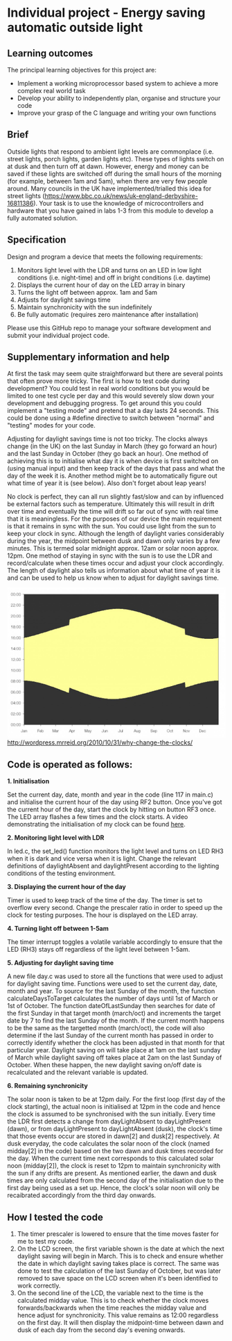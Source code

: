 # Individual project - Energy saving automatic outside light

## Learning outcomes

The principal learning objectives for this project are:

- Implement a working microprocessor based system to achieve a more complex real world task
- Develop your ability to independently plan, organise and structure your code 
- Improve your grasp of the C language and writing your own functions

## Brief

Outside lights that respond to ambient light levels are commonplace (i.e. street lights, porch lights, garden lights etc). These types of lights switch on at dusk and then turn off at dawn. However, energy and money can be saved if these lights are switched off during the small hours of the morning (for example, between 1am and 5am), when there are very few people around. Many councils in the UK have implemented/trialled this idea for street lights (https://www.bbc.co.uk/news/uk-england-derbyshire-16811386). Your task is to use the knowledge of microcontrollers and hardware that you have gained in labs 1-3 from this module to develop a fully automated solution.

## Specification
Design and program a device that meets the following requirements:

1. Monitors light level with the LDR and turns on an LED in low light conditions (i.e. night-time) and off in bright conditions (i.e. daytime)
1. Displays the current hour of day on the LED array in binary
1. Turns the light off between approx. 1am and 5am
1. Adjusts for daylight savings time
1. Maintain synchronicity with the sun indefinitely
1. Be fully automatic (requires zero maintenance after installation)

Please use this GitHub repo to manage your software development and submit your individual project code.

## Supplementary information and help
At first the task may seem quite straightforward but there are several points that often prove more tricky. The first is how to test code during development? You could test in real world conditions but you would be limited to one test cycle per day and this would severely slow down your development and debugging progress. To get around this you could implement a "testing mode" and pretend that a day lasts 24 seconds. This could be done using a #define directive to switch between "normal" and "testing" modes for your code.

Adjusting for daylight savings time is not too tricky. The clocks always change (in the UK) on the last Sunday in March (they go forward an hour) and the last Sunday in October (they go back an hour). One method of achieving this is to initialise what day it is when device is first switched on (using manual input) and then keep track of the days that pass and what the day of the week it is. Another method might be to automatically figure out what time of year it is (see below). Also don't forget about leap years! 

No clock is perfect, they can all run slightly fast/slow and can by influenced be external factors such as temperature. Ultimately this will result in drift over time and eventually the time will drift so far out of sync with real time that it is meaningless. For the purposes of our device the main requirement is that it remains in sync with the sun. You could use light from the sun to keep your clock in sync. Although the length of daylight varies considerably during the year, the midpoint between dusk and dawn only varies by a few minutes. This is termed solar midnight approx. 12am or solar noon approx. 12pm. One method of staying in sync with the sun is to use the LDR and record/calculate when these times occur and adjust your clock accordingly. The length of daylight also tells us information about what time of year it is and can be used to help us know when to adjust for daylight savings time.

![Day length](gifs/day-length-london.jpg)
http://wordpress.mrreid.org/2010/10/31/why-change-the-clocks/

## Code is operated as follows:

**1. Initialisation**

Set the current day, date, month and year in the code (line 117 in main.c) and initialise the current hour of the day using RF2 button. Once you've got the current hour of the day, start the clock by hitting on button RF3 once. The LED array flashes a few times and the clock starts. A video demonstrating the initialisation of my clock can be found [here](https://imperiallondon-my.sharepoint.com/:v:/g/personal/ywc19_ic_ac_uk/EVIgtHvGm25OkoPABVoYU1gBPNVlhGP6r6OobJstt_44ew?e=HpFHhx).

**2. Monitoring light level with LDR**

In led.c, the set_led() function monitors the light level and turns on LED RH3 when it is dark and vice versa when it is light. Change the relevant definitions of daylightAbsent and daylightPresent according to the lighting conditions of the testing environment. 

**3. Displaying the current hour of the day**

Timer is used to keep track of the time of the day. The timer is set to overflow every second. Change the prescaler ratio in order to speed up the clock for testing purposes. The hour is displayed on the LED array.

**4. Turning light off between 1-5am**

The timer interrupt toggles a volatile variable accordingly to ensure that the LED (RH3) stays off regardless of the light level between 1-5am.

**5. Adjusting for daylight saving time**

A new file day.c was used to store all the functions that were used to adjust for daylight saving time. Functions were used to set the current day, date, month and year. To source for the last Sunday of the month, the function calculateDaysToTarget calculates the number of days until 1st of March or 1st of October. The function dateOfLastSunday then searches for date of the first Sunday in that target month (march/oct) and increments the target date by 7 to find the last Sunday of the month. If the current month happens to be the same as the targetted month (march/oct), the code will also determine if the last Sunday of the current month has passed in order to correctly identify whether the clock has been adjusted in that month for that particular year. Daylight saving on will take place at 1am on the last sunday of March while daylight saving off takes place at 2am on the last Sunday of October. When these happen, the new daylight saving on/off date is recalculated and the relevant variable is updated.

**6. Remaining synchronicity**

The solar noon is taken to be at 12pm daily. For the first loop (first day of the clock starting), the actual noon is initialised at 12pm in the code and hence the clock is assumed to be synchronised with the sun initially. Every time the LDR first detects a change from dayLightAbsent to dayLightPresent (dawn), or from dayLightPresent to dayLightAbsent (dusk), the clock's time that those events occur are stored in dawn[2] and dusk[2] respectively. At dusk everyday, the code calculates the solar noon of the clock (named midday[2] in the code) based on the two dawn and dusk times recorded for the day. When the current time next corresponds to this calculated solar noon (midday[2]), the clock is reset to 12pm to maintain synchronicity with the sun if any drifts are present. As mentioned earlier, the dawn and dusk times are only calculated from the second day of the initialisation due to the first day being used as a set up. Hence, the clock's solar noon will only be recaibrated accordingly from the third day onwards.

## How I tested the code

1. The timer prescaler is lowered to ensure that the time moves faster for me to test my code.
2. On the LCD screen, the first variable shown is the date at which the next daylight saving will begin in March. This is to check and ensure whether the date in which daylight saving takes place is correct. The same was done to test the calculation of the last Sunday of October, but was later removed to save space on the LCD screen when it's been identified to work correctly.
3. On the second line of the LCD, the variable next to the time is the calculated midday value. This is to check whether the clock moves forwards/backwards when the time reaches the midday value and hence adjust for synchronicity. This value remains as 12:00 regardless on the first day. It will then display the midpoint-time between dawn and dusk of each day from the second day's evening onwards.








